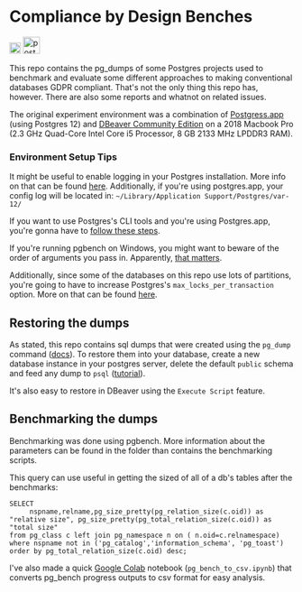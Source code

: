 # Compliance by Design Benches
<img src="https://upload.wikimedia.org/wikipedia/en/thumb/3/31/Brown_University_coat_of_arms.svg/1200px-Brown_University_coat_of_arms.svg.png" alt="brown_logo" width="20"/> <img src="https://upload.wikimedia.org/wikipedia/commons/thumb/2/29/Postgresql_elephant.svg/1200px-Postgresql_elephant.svg.png" alt="postgres_logo" width="30"/>

This repo contains the pg_dumps of some Postgres projects used to benchmark and evaluate some different approaches to making conventional databases GDPR compliant.
That's not the only thing this repo has, however. There are also some reports and whatnot on related issues.

The original experiment environment was a combination of [Postgress.app](https://postgresapp.com/) (using Postgres 12) and [DBeaver Community Edition](https://dbeaver.io/) on a 2018 Macbook Pro (2.3 GHz Quad-Core Intel Core i5 Processor, 8 GB 2133 MHz LPDDR3 RAM).

### Environment Setup Tips
It might be useful to enable logging in your Postgres installation. More info on that can be found [here](https://www.endpoint.com/blog/2014/11/12/dear-postgresql-where-are-my-logs). Additionally, if you're using postgres.app, your config log will be located in: 
```~/Library/Application Support/Postgres/var-12/```

If you want to use Postgres's CLI tools and you're using Postgres.app, you're gonna have to [follow these steps](https://postgresapp.com/documentation/cli-tools.html
).

If you're running pgbench on Windows, you might want to beware of the order of arguments you pass in. Apparently, [that matters](https://stackoverflow.com/questions/17997070/postgresql-pgbench-tool-running-user-defined-sql-script).

Additionally, since some of the databases on this repo use lots of partitions, you're going to have to increase Postgres's `max_locks_per_transaction` option. More on that can be found [here](https://www.cybertec-postgresql.com/en/postgresql-you-might-need-to-increase-max_locks_per_transaction/).

##  Restoring the dumps
As stated, this repo contains sql dumps that were created using the `pg_dump` command ([docs](https://www.postgresql.org/docs/12/app-pgdump.html)). To restore them into your database, create a new database instance in your postgres server, delete the default `public` schema and feed any dump to `psql` ([tutorial](https://www.postgresqltutorial.com/postgresql-restore-database/)).

It's also easy to restore in DBeaver using the `Execute Script` feature.

## Benchmarking the dumps
Benchmarking was done using pgbench. More information about the parameters can be found in the folder than contains the benchmarking scripts.

This query can use useful in getting the sized of all of a db's tables after the benchmarks:

```
SELECT
     nspname,relname,pg_size_pretty(pg_relation_size(c.oid)) as "relative size", pg_size_pretty(pg_total_relation_size(c.oid)) as "total size"
from pg_class c left join pg_namespace n on ( n.oid=c.relnamespace) 
where nspname not in ('pg_catalog','information_schema', 'pg_toast')
order by pg_total_relation_size(c.oid) desc;
```

I've also made a quick [Google Colab](https://colab.research.google.com) notebook (`pg_bench_to_csv.ipynb`)
that converts pg_bench progress outputs to csv format for easy analysis.

